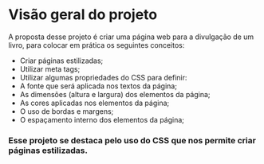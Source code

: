 # Visão geral do projeto
A proposta desse projeto é criar uma página web para a divulgação de um livro, para colocar em prática os seguintes conceitos:

  * Criar páginas estilizadas;
  * Utilizar meta tags;
  * Utilizar algumas propriedades do CSS para definir:
  * A fonte que será aplicada nos textos da página;
  * As dimensões (altura e largura) dos elementos da página;
  * As cores aplicadas nos elementos da página;
  * O uso de bordas e margens;
  * O espaçamento interno dos elementos da página;

### Esse projeto se destaca pelo uso do CSS que nos permite criar páginas estilizadas.
